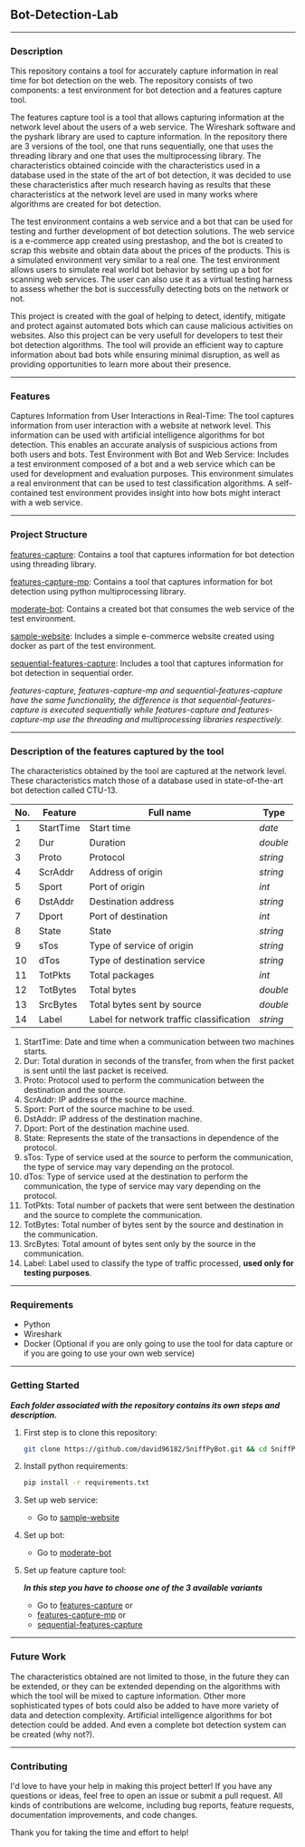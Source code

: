 ## Bot-Detection-Lab

---

### Description

This repository contains a tool for accurately capture information in real time for bot detection on the web. The repository consists of two components: a test environment for bot detection and a features capture tool.

The features capture tool is a tool that allows capturing information at the network level about the users of a web service. The Wireshark software and the pyshark library are used to capture information. In the repository there are 3 versions of the tool, one that runs sequentially, one that uses the threading library and one that uses the multiprocessing library. The characteristics obtained coincide with the characteristics used in a database used in the state of the art of bot detection, it was decided to use these characteristics after much research having as results that these characteristics at the network level are used in many works where algorithms are created for bot detection. 

The test environment contains a web service and a bot that can be used for testing and further development of bot detection solutions. The web service is a e-commerce app created using prestashop, and the bot is created to scrap this website and obtain data about the prices of the products. This is a simulated environment very similar to a real one. The test environment allows users to simulate real world bot behavior by setting up a bot for scanning web services. The user can also use it as a virtual testing harness to assess whether the bot is successfully detecting bots on the network or not. 

This project is created with the goal of helping to detect, identify, mitigate and protect against automated bots which can cause malicious activities on websites. Also this project can be very usefull for developers to test their bot detection algorithms. The tool will provide an efficient way to capture information about bad bots while ensuring minimal disruption, as well as providing opportunities to learn more about their presence. 

---

### Features

Captures Information from User Interactions in Real-Time: The tool captures information from user interaction with a website at network level. This information can be used with artificial intelligence algorithms for bot detection. This enables an accurate analysis of suspicious actions from both users and bots. 
Test Environment with Bot and Web Service: Includes a test environment composed of a bot and a web service which can be used for development and evaluation purposes. This environment simulates a real environment that can be used to test classification algorithms. A self-contained test environment provides insight into how bots might interact with a web service. 

---

### Project Structure

[features-capture](https://github.com/david96182/SniffPyBot/tree/main/features-capture-mp): Contains a tool that captures information for bot detection using threading library. 

[features-capture-mp](https://github.com/david96182/SniffPyBot/tree/main/features-capture): Contains a tool that captures information for bot detection using python multiprocessing library. 

[moderate-bot](https://github.com/david96182/SniffPyBot/tree/main/moderate-bot): Contains a created bot that consumes the web service of the test environment. 

[sample-website](https://github.com/david96182/SniffPyBot/tree/main/sample-website): Includes a simple e-commerce website created using docker as part of the test environment. 

[sequential-features-capture](https://github.com/david96182/SniffPyBot/tree/main/sequential-features-capture): Includes a tool that captures information for bot detection in sequential order. 

*features-capture, features-capture-mp and sequential-features-capture have the same functionality, the difference is that sequential-features-capture is executed sequentially while features-capture and features-capture-mp use the threading and multiprocessing libraries respectively.*

---

### Description of the features captured by the tool

The characteristics obtained by the tool are captured at the network level. These characteristics match those of a database used in state-of-the-art bot detection called CTU-13.

| **No.** | **Feature** | **Full name**                            | **Type** |
| ------- | ----------- | ---------------------------------------- | -------- |
| 1       | StartTime   | Start time                               | *date*   |
| 2       | Dur         | Duration                                 | *double* |
| 3       | Proto       | Protocol                                 | *string* |
| 4       | ScrAddr     | Address of origin                        | *string* |
| 5       | Sport       | Port of origin                           | *int*    |
| 6       | DstAddr     | Destination address                      | *string* |
| 7       | Dport       | Port of destination                      | *int*    |
| 8       | State       | State                                    | *string* |
| 9       | sTos        | Type of service of origin                | *string* |
| 10      | dTos        | Type of destination service              | *string* |
| 11      | TotPkts     | Total packages                           | *int*    |
| 12      | TotBytes    | Total bytes                              | *double* |
| 13      | SrcBytes    | Total bytes sent by source               | *double* |
| 14      | Label       | Label for network traffic classification | *string* |

1. StartTime: Date and time when a communication between two machines starts.
2. Dur: Total duration in seconds of the transfer, from when the first packet is sent until the last packet is received.
3. Proto: Protocol used to perform the communication between the destination and the source.
4. ScrAddr: IP address of the source machine.
5. Sport: Port of the source machine to be used.
6. DstAddr: IP address of the destination machine.
7. Dport: Port of the destination machine used.
8. State: Represents the state of the transactions in dependence of the protocol.
9. sTos: Type of service used at the source to perform the communication, the type of service may vary depending on the protocol.
10. dTos: Type of service used at the destination to perform the communication, the type of service may vary depending on the protocol.
11. TotPkts: Total number of packets that were sent between the destination and the source to complete the communication.
12. TotBytes: Total number of bytes sent by the source and destination in the communication.
13. SrcBytes: Total amount of bytes sent only by the source in the communication.
14. Label: Label used to classify the type of traffic processed, **used only for testing purposes**.

---

### Requirements

- Python
- Wireshark
- Docker (Optional if you are only going to use the tool for data capture or if you are going to use your own web service)

---

### Getting Started

***Each folder associated with the repository contains its own steps and description.*** 

1. First step is to clone this repository:

   ```bash
   git clone https://github.com/david96182/SniffPyBot.git && cd SniffPyBot/
   ```

2. Install python requirements:

   ```bash
   pip install -r requirements.txt
   ```

3. Set up web service:

   - Go to [sample-website](https://github.com/david96182/SniffPyBot/tree/main/sample-website)

4. Set up bot:

   - Go to [moderate-bot](https://github.com/david96182/SniffPyBot/tree/main/moderate-bot)

5. Set up feature capture tool:

   ***In this step you have to choose one of the 3 available variants***

   - Go to [features-capture](https://github.com/david96182/SniffPyBot/tree/main/features-capture-mp) or
   - [features-capture-mp](https://github.com/david96182/SniffPyBot/tree/main/features-capture) or
   - [sequential-features-capture](https://github.com/david96182/SniffPyBot/tree/main/sequential-features-capture)

---

### Future Work

The characteristics obtained are not limited to those, in the future they can be extended, or they can be extended depending on the algorithms with which the tool will be mixed to capture information. Other more sophisticated types of bots could also be added to have more variety of data and detection complexity.
Artificial intelligence algorithms for bot detection could be added. And even a complete bot detection system can be created (why not?).

---

### Contributing

I'd love to have your help in making this project better! If you have any questions or ideas, feel free to open an issue or submit a pull request. All kinds of contributions are welcome, including bug reports, feature requests, documentation improvements, and code changes. 

Thank you for taking the time and effort to help!
